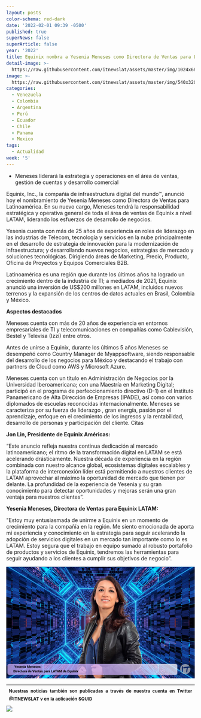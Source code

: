 ```yaml
---
layout: posts
color-schema: red-dark
date: '2022-02-01 09:39 -0500'
published: true
superNews: false
superArticle: false
year: '2022'
title: Equinix nombra a Yesenia Meneses como Directora de Ventas para LATAM
detail-image: >-
  https://raw.githubusercontent.com/itnewslat/assets/master/img/1024x680/Yesenia-Meneses-g.jpg
image: >-
  https://raw.githubusercontent.com/itnewslat/assets/master/img/540x320/Yesenia-Meneses-p.jpg
categories:
  - Venezuela
  - Colombia
  - Argentina
  - Perú
  - Ecuador
  - Chile
  - Panama
  - Mexico
tags:
  - Actualidad
week: '5'
---
```

- Meneses liderará la estrategia y operaciones en el área de ventas, gestión de cuentas y desarrollo comercial

Equinix, Inc., la compañía de infraestructura digital del mundo™, anunció hoy el nombramiento de Yesenia Meneses como Directora de Ventas para Latinoamérica. En su nuevo cargo, Meneses tendrá la responsabilidad estratégica y operativa general de toda el área de ventas de Equinix a nivel LATAM, liderando los esfuerzos de desarrollo de negocios.
 
Yesenia cuenta con más de 25 años de experiencia en roles de liderazgo en las industrias de Telecom, tecnología y servicios en la nube principalmente en el desarrollo de estrategia de innovación para la modernización de infraestructura; y desarrollando nuevos negocios, estrategias de mercado y soluciones tecnológicas. Dirigiendo áreas de Marketing, Precio, Producto, Oficina de Proyectos y Equipos Comerciales B2B.
 
Latinoamérica es una región que durante los últimos años ha logrado un crecimiento dentro de la industria de TI; a mediados de 2021, Equinix anunció una inversión de US$200 millones en LATAM, incluidos nuevos terrenos y la expansión de los centros de datos actuales en Brasil, Colombia y México. 
 
**Aspectos destacados**

Meneses cuenta con más de 20 años de experiencia en entornos empresariales de TI y telecomunicaciones en compañías como Cablevisión, Bestel y Televisa (Izzi) entre otros.

Antes de unirse a Equinix, durante los últimos 5 años Meneses se desempeñó como Country Manager de Myappsoftware, siendo responsable del desarrollo de los negocios para México y destacando el trabajo con partners de Cloud como AWS y Microsoft Azure.

Meneses cuenta con un título en Administración de Negocios por la Universidad Iberoamericana; con una Maestría en Marketing Digital; participó en el programa de perfeccionamiento directivo (D-1) en el Instituto Panamericano de Alta Dirección de Empresas (IPADE), así como con varios diplomados de escuelas reconocidas internacionalmente.
Meneses se caracteriza por su fuerza de liderazgo , gran energía,  pasión por el aprendizaje, enfoque en el crecimiento de los ingresos y la rentabilidad, desarrollo de personas y participación del cliente.
Citas
 
**Jon Lin, Presidente de Equinix Américas:**

“Este anuncio refleja nuestra continua dedicación al mercado latinoamericano; el ritmo de la transformación digital en LATAM se está acelerando drásticamente. Nuestra década de experiencia en la región combinada con nuestro alcance global, ecosistemas digitales escalables y la plataforma de interconexión líder está permitiendo a nuestros clientes de LATAM aprovechar al máximo la oportunidad de mercado que tienen por delante. La profundidad de la experiencia de Yesenia y su gran conocimiento para detectar oportunidades y mejoras serán una gran ventaja para nuestros clientes”.
 
**Yesenia Meneses, Directora de Ventas para Equinix LATAM:**

"Estoy muy entusiasmada de unirme a Equinix en un momento de crecimiento para la compañía en la región. Me siento emocionada de aporta mi experiencia y conocimiento en la estrategia para seguir acelerando la adopción de servicios digitales en un mercado tan importante como lo es LATAM. Estoy segura que el trabajo en equipo sumado al robusto portafolio de productos y servicios de Equinix, tendremos las herramientas para seguir ayudando a los clientes a cumplir sus objetivos de negocio”. 


![](https://raw.githubusercontent.com/itnewslat/assets/master/img/540x320/Yesenia-Meneses-p.jpg)

<table style="height: 42px;" width="569">
<tbody>
<tr>
<td style="text-align: justify;"><sub><strong>Nuestras noticias también son publicadas a través de nuestra cuenta en Twitter <a href="https://twitter.com/itnewslat?lang=es">@ITNEWSLAT</a> y en la aplicación <a href="https://squidapp.co/en/">SQUID</a></strong></sub></td>
</tr>
</tbody>
</table>

<img src="https://tracker.metricool.com/c3po.jpg?hash=56f88a41e39ab42c063cc51676587a04"/>